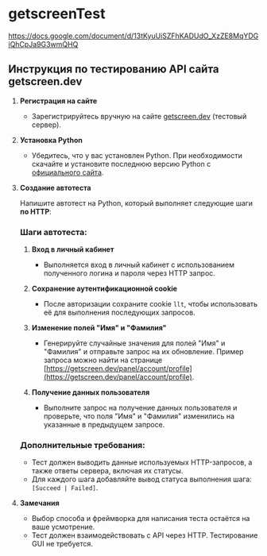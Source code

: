# getscreenTest
https://docs.google.com/document/d/13tKyuUiSZFhKADUdO_XzZE8MqYDGiQhCpJa9G3wmQHQ

## Инструкция по тестированию API сайта getscreen.dev

1. **Регистрация на сайте**
    - Зарегистрируйтесь вручную на сайте [getscreen.dev](https://getscreen.dev) (тестовый сервер).

2. **Установка Python**
    - Убедитесь, что у вас установлен Python. При необходимости скачайте и установите последнюю версию Python
      с [официального сайта](https://www.python.org).

3. **Создание автотеста**

   Напишите автотест на Python, который выполняет следующие шаги **по HTTP**:

   ### Шаги автотеста:

    1. **Вход в личный кабинет**
        - Выполняется вход в личный кабинет с использованием полученного логина и пароля через HTTP запрос.

    2. **Сохранение аутентификационной cookie**
        - После авторизации сохраните cookie `llt`, чтобы использовать её для выполнения последующих запросов.

    3. **Изменение полей "Имя" и "Фамилия"**
        - Генерируйте случайные значения для полей "Имя" и "Фамилия" и отправьте запрос на их обновление. Пример запроса
          можно найти на
          странице [https://getscreen.dev/panel/account/profile](https://getscreen.dev/panel/account/profile).

    4. **Получение данных пользователя**
        - Выполните запрос на получение данных пользователя и проверьте, что поля "Имя" и "Фамилия" изменились на
          указанные в предыдущем запросе.

   ### Дополнительные требования:

    - Тест должен выводить данные используемых HTTP-запросов, а также ответы сервера, включая их статусы.
    - Для каждого шага добавляйте вывод статуса выполнения шага: `[Succeed | Failed]`.

4. **Замечания**
    - Выбор способа и фреймворка для написания теста остаётся на ваше усмотрение.
    - Тест должен взаимодействовать с API через HTTP. Тестирование GUI не требуется.

